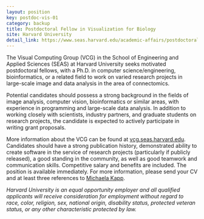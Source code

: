 ```yaml
---
layout: position
key: postdoc-vis-01
category: backup
title: Postdoctoral Fellow in Visualization for Biology
site: Harvard University
detail_link: https://www.seas.harvard.edu/academic-affairs/postdoctoral-fellow-positions
---
```

The Visual Computing Group (VCG) in the School of Engineering and Applied Sciences (SEAS) at Harvard University seeks motivated postdoctoral fellows, with a Ph.D. in computer science/engineering, bioinformatics, or a related field to work on varied research projects in large-scale image and data analysis in the area of connectomics.

Potential candidates should possess a strong background in the fields of image analysis, computer vision, bioinformatics or similar areas, with experience in programming and large-scale data analysis. In addition to working closely with scientists, industry partners, and graduate students on research projects, the candidate is expected to actively participate in writing grant proposals.

More information about the VCG can be found at [vcg.seas.harvard.edu](http://vcg.seas.harvard.edu/). Candidates should have a strong publication history, demonstrated ability to create software in the service of research projects (particularly if publicly released), a good standing in the community, as well as good teamwork and communication skills. Competitive salary and benefits are included. The position is available immediately. For more information, please send your CV and at least three references to [Michaela Kapp](mailto:michaela@seas.harvard.edu).

*Harvard University is an equal opportunity employer and all qualified applicants will receive consideration for employment without regard to race, color, religion, sex, national origin, disability status, protected veteran status, or any other characteristic protected by law.*
